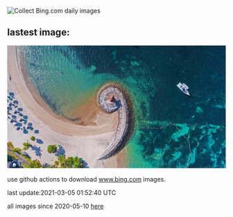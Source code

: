 ![Collect Bing.com daily images](https://github.com/counter2015/bing-daily-images/workflows/Collect%20Bing.com%20daily%20images/badge.svg)
## lastest image:
![](images/Comma.jpg)

use github actions to download www.bing.com images.

last update:2021-03-05 01:52:40 UTC

all images since 2020-05-10 [here](https://github.com/counter2015/bing-daily-images/tree/master/images) 
